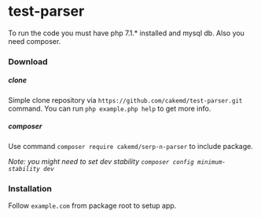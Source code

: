 # test-parser

To run the code you must have php 7.1.* installed and mysql db. Also you need composer.

### Download

##### clone

Simple clone repository via `https://github.com/cakemd/test-parser.git` command.
You can run `php example.php help` to get more info.

##### composer

Use command `composer require cakemd/serp-n-parser` to include package.

*Note: you might need to set dev stability `composer config minimum-stability dev`*


### Installation

 Follow `example.com` from package root to setup app.
